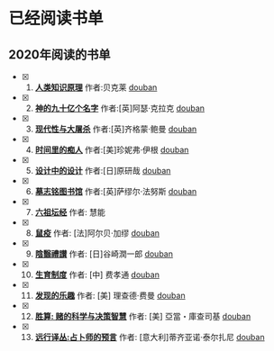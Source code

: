 # 已经阅读书单

## 2020年阅读的书单
- [x] 1. **[人类知识原理](./book/2021/人类知识原理.md)**  作者:贝克莱 [douban](https://book.douban.com/subject/4882100/)
- [x] 2. **[神的九十亿个名字](./book/2021/神的九十亿个名字.md)**  作者:\[英\]阿瑟·克拉克 [douban](https://book.douban.com/subject/20470849/)
- [x] 3. **[现代性与大屠杀](./book/2021/现代性与大屠杀.md)**  作者:\[英\]齐格蒙·鲍曼 [douban](https://book.douban.com/subject/6006691/)
- [x] 4. **[时间里的痴人](./book/2021/时间里的痴人.md)**  作者:\[美\]珍妮弗·伊根 [douban](https://book.douban.com/subject/30403403/)
- [x] 5. **[设计中的设计](./book/2021/设计中的设计.md)**  作者:\[日\]原研哉 [douban](https://book.douban.com/subject/1941558/)
- [x] 6. **[墓志铭图书馆](./book/2021/墓志铭图书馆.md)**  作者:\[英\]萨缪尔·法努斯 [douban](https://book.douban.com/subject/34461222/)
- [x] 7. **[六祖坛经](./book/2021/六祖坛经.md)**  作者: 慧能
- [x] 8. **[鼠疫](./book/2021/鼠疫.md)**  作者: \[法\]阿尔贝·加缪 [douban](https://book.douban.com/subject/24257229/)
- [x] 9. **[陰翳禮讃](./book/2021/陰翳禮讃.md)**  作者: \[日\]谷崎潤一郎 [douban](https://book.douban.com/subject/4151117/)
- [x] 10. **[生育制度](./book/2021/生育制度.md)**  作者: \[中\] 费孝通 [douban](https://book.douban.com/subject/1661440/)
- [x] 11. **[发现的乐趣](./book/2021/发现的乐趣.md)**  作者: \[美\] 理查德·费曼 [douban](https://book.douban.com/subject/26776967/)
- [x] 12. **[胜算: 赌的科学与决策智慧](./book/2021/胜算-赌的科学与决策智慧.md)**  作者: \[美\] 亞當・庫查司基 [douban](https://book.douban.com/subject/34886341/)
- [x] 13. **[远行译丛:占卜师的预言](./book/2021/远行译丛-占卜师的预言.md)**  作者: \[意大利\]蒂齐亚诺·泰尔扎尼 [douban](https://book.douban.com/subject/30376519/)
